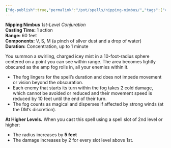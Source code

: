 ```yaml
---
{"dg-publish":true,"permalink":"/pot/spells/nipping-nimbus/","tags":["character-creation"]}
---
```



**Nipping Nimbus**
_1st-Level Conjuration_  
**Casting Time:** 1 action  
**Range:** 60 feet  
**Components:** V, S, M (a pinch of silver dust and a drop of water)  
**Duration:** Concentration, up to 1 minute

You summon a swirling, charged icey mist in a 10-foot-radius sphere centered on a point you can see within range. The area becomes lightly obscured as the amp fog rolls in, all your enemies within it.
- The fog lingers for the spell’s duration and does not impede movement or vision beyond the obscuration.
- Each enemy that starts its turn within the fog takes 2 cold damage, which cannot be avoided or reduced and their movement speed is reduced by 10 feet until the end of their turn.
- The fog counts as magical and disperses if affected by strong winds (at the DM’s discretion).

**At Higher Levels.** When you cast this spell using a spell slot of 2nd level or higher:
- The radius increases by **5 feet**
- The damage increases by 2 for every slot level above 1st.